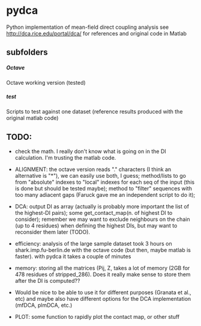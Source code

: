 # pydca
Python implementation of mean-field direct coupling analysis
see
http://dca.rice.edu/portal/dca/
for references and original code in Matlab

## subfolders
##### Octave
Octave working version (tested)
##### test
Scripts to test against one dataset (reference results produced with the original matlab code)


## TODO:

- check the math. I really don't know what is going on in the DI calculation. I'm trusting the matlab code.

- ALIGNMENT: the octave version reads "." characters (I think an alternative is "*"), we can easily use both, I guess;
method/lists to go from "absolute" indexes to "local" indexes for each seq of the input (this is done but should be tested maybe);
method to "filter" sequences with too many adiacent gaps (Faruck gave me an independent script to do it);

- DCA: output DI as array (actually is probably more important the list of the highest-DI pairs);
some get_contact_map(n. of highest DI to consider);
remember we may want to exclude neighbours on the chain (up to 4 residues) when defining the highest DIs, but may want to reconsider them later (TODO).

- efficiency: analysis of the large sample dataset took 3 hours on shark.imp.fu-berlin.de with the octave code (but then, maybe matlab is faster). with pydca it takes a couple of minutes

- memory: storing all the matrices (Pij, Z, takes a lot of memory (2GB for 478 residues of stripped_286). Does it really make sense to store them after the DI is computed??

- Would be nice to be able to use it for different purposes (Granata et al., etc) and maybe also have different options for the DCA implementation (mfDCA, plmDCA, etc.)

- PLOT: some function to rapidly plot the contact map, or other stuff


